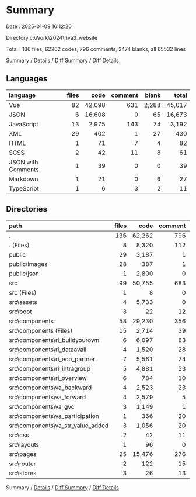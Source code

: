 # Summary

Date : 2025-01-09 16:12:20

Directory c:\\Work\\2024\\riva3_website

Total : 136 files,  62262 codes, 796 comments, 2474 blanks, all 65532 lines

Summary / [Details](details.md) / [Diff Summary](diff.md) / [Diff Details](diff-details.md)

## Languages
| language | files | code | comment | blank | total |
| :--- | ---: | ---: | ---: | ---: | ---: |
| Vue | 82 | 42,098 | 631 | 2,288 | 45,017 |
| JSON | 6 | 16,608 | 0 | 65 | 16,673 |
| JavaScript | 13 | 2,975 | 143 | 74 | 3,192 |
| XML | 29 | 402 | 1 | 27 | 430 |
| HTML | 1 | 71 | 7 | 4 | 82 |
| SCSS | 2 | 42 | 11 | 8 | 61 |
| JSON with Comments | 1 | 39 | 0 | 0 | 39 |
| Markdown | 1 | 21 | 0 | 6 | 27 |
| TypeScript | 1 | 6 | 3 | 2 | 11 |

## Directories
| path | files | code | comment | blank | total |
| :--- | ---: | ---: | ---: | ---: | ---: |
| . | 136 | 62,262 | 796 | 2,474 | 65,532 |
| . (Files) | 8 | 8,320 | 112 | 56 | 8,488 |
| public | 29 | 3,187 | 1 | 49 | 3,237 |
| public\\images | 28 | 387 | 1 | 27 | 415 |
| public\\json | 1 | 2,800 | 0 | 22 | 2,822 |
| src | 99 | 50,755 | 683 | 2,369 | 53,807 |
| src (Files) | 1 | 8 | 0 | 2 | 10 |
| src\\assets | 4 | 5,733 | 0 | 41 | 5,774 |
| src\\boot | 3 | 22 | 12 | 10 | 44 |
| src\\components | 58 | 29,230 | 356 | 1,523 | 31,109 |
| src\\components (Files) | 15 | 2,714 | 39 | 111 | 2,864 |
| src\\components\\ri_buildyourown | 6 | 6,097 | 83 | 337 | 6,517 |
| src\\components\\ri_dataavail | 4 | 1,520 | 28 | 100 | 1,648 |
| src\\components\\ri_eco_partner | 7 | 5,561 | 74 | 303 | 5,938 |
| src\\components\\ri_intragroup | 5 | 4,881 | 53 | 267 | 5,201 |
| src\\components\\ri_overview | 6 | 784 | 10 | 53 | 847 |
| src\\components\\va_backward | 4 | 2,523 | 23 | 105 | 2,651 |
| src\\components\\va_forward | 4 | 2,579 | 5 | 119 | 2,703 |
| src\\components\\va_gvc | 3 | 1,149 | 1 | 52 | 1,202 |
| src\\components\\va_participation | 1 | 366 | 20 | 20 | 406 |
| src\\components\\va_str_value_added | 3 | 1,056 | 20 | 56 | 1,132 |
| src\\css | 2 | 42 | 11 | 8 | 61 |
| src\\layouts | 1 | 96 | 0 | 11 | 107 |
| src\\pages | 25 | 15,476 | 276 | 755 | 16,507 |
| src\\router | 2 | 122 | 15 | 10 | 147 |
| src\\stores | 3 | 26 | 13 | 9 | 48 |

Summary / [Details](details.md) / [Diff Summary](diff.md) / [Diff Details](diff-details.md)